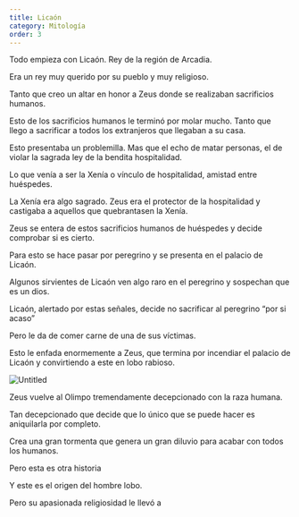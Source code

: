```yaml
---
title: Licaón
category: Mitología
order: 3
---
```


Todo empieza con Licaón. Rey de la región de Arcadia.

Era un rey muy querido por su pueblo y muy religioso.

Tanto que creo un altar en honor a Zeus donde se realizaban sacrificios humanos.

Esto de los sacrificios humanos le terminó por molar mucho. Tanto que llego a sacrificar a todos los extranjeros que llegaban a su casa.

Esto presentaba un problemilla. Mas que el echo de matar personas, el de violar la sagrada ley de la bendita hospitalidad.

Lo que venía a ser la Xenía o vínculo de hospitalidad, amistad entre huéspedes.

La Xenía era algo sagrado. Zeus era el protector de la hospitalidad y castigaba a aquellos que quebrantasen la Xenía.

Zeus se entera de estos sacrificios humanos de huéspedes y decide comprobar si es cierto.

Para esto se hace pasar por peregrino y se presenta en el palacio de Licaón.

Algunos sirvientes de Licaón ven algo raro en el peregrino y sospechan que es un dios.

Licaón, alertado por estas señales, decide no sacrificar al peregrino “por si acaso”

Pero le da de comer carne de una de sus víctimas.

Esto le enfada enormemente a Zeus, que termina por incendiar el palacio de Licaón y convirtiendo a este en lobo rabioso.

![Untitled]({{site.baseurl}}/images/Licao%CC%81n%204b2c9e792b3747109e559fd9169d6230/Jupiter_y_Licaon__jan_Cossiers__-_Licaon__mitologia__-_Wikipedia__la_enciclopedia_libre.png)

Zeus vuelve al Olimpo tremendamente decepcionado con la raza humana.

Tan decepcionado que decide que lo único que se puede hacer es aniquilarla por completo.

Crea una gran tormenta que genera un gran diluvio para acabar con todos los humanos.

Pero esta es otra historia

Y este es el origen del hombre lobo.

Pero su apasionada religiosidad le llevó a
